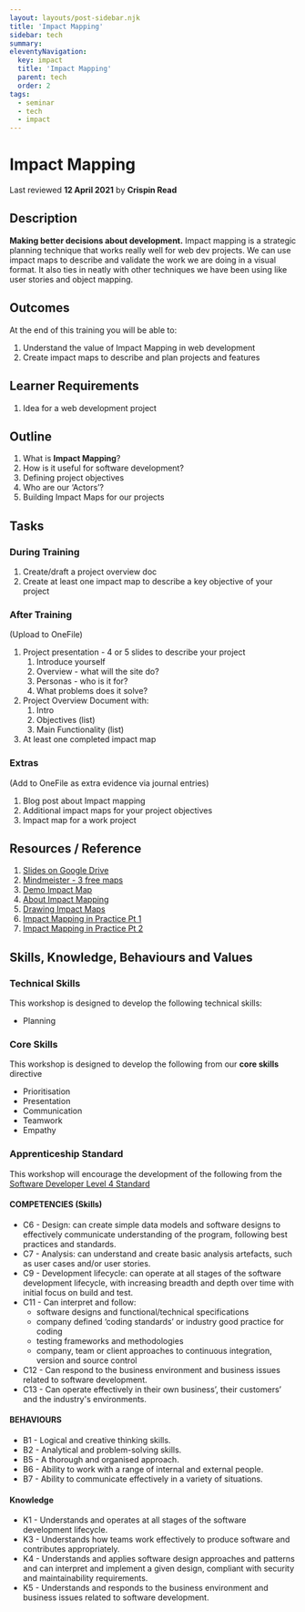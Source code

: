 ```yaml
---
layout: layouts/post-sidebar.njk
title: 'Impact Mapping'
sidebar: tech
summary: 
eleventyNavigation:
  key: impact
  title: 'Impact Mapping'
  parent: tech
  order: 2
tags:
  - seminar
  - tech
  - impact
---
```

# Impact Mapping
Last reviewed **12 April 2021** by **Crispin Read**

## Description
**Making better decisions about development.**
Impact mapping is a strategic planning technique that works really well for web dev projects. We can use impact maps to describe and validate the work we are doing in a visual format. It also ties in neatly with other techniques we have been using like user stories and object mapping.

## Outcomes

At the end of this training you will be able to:
1. Understand the value of Impact Mapping in web development
2. Create impact maps to describe and plan projects and features

## Learner Requirements

1. Idea for a web development project

## Outline
1. What is **Impact Mapping**?
1. How is it useful for software development?
1. Defining project objectives
1. Who are our ‘Actors’?
1. Building Impact Maps for our projects

## Tasks

### During Training
1. Create/draft a project overview doc
1. Create at least one impact map to describe a key objective of your project

### After Training
(Upload to OneFile)
1. Project presentation - 4 or 5 slides to describe your project
    1. Introduce yourself
    1. Overview - what will the site do?
    1. Personas - who is it for?
    1. What problems does it solve?
1. Project Overview Document with:
    1. Intro
    1. Objectives (list)
    1. Main Functionality (list)
1. At least one completed impact map

### Extras
(Add to OneFile as extra evidence via journal entries)
1. Blog post about Impact mapping
1. Additional impact maps for your project objectives
1. Impact map for a work project


## Resources / Reference

1. [Slides on Google Drive](https://docs.google.com/presentation/d/1Wp1rGZWaARU9doDPcdWJv09RS--Xh8Ke1vuiycWSdT8/edit#slide=id.gcb9a0b074_1_0)
1. [Mindmeister - 3 free maps](http://www.mindmeister.com)
1. [Demo Impact Map](https://mm.tt/884783114?t=GJYLZLWQeX)
1. [About Impact Mapping](https://www.impactmapping.org/about.html)
1. [Drawing Impact Maps](https://www.impactmapping.org/drawing.html)
1. [Impact Mapping in Practice Pt 1](https://blog.byndyusoft.com/impact-mapping-in-practice-part-1-f9e402151e63)
1. [Impact Mapping in Practice Pt 2](https://blog.byndyusoft.com/impact-mapping-in-practice-part-2-86a43dd15aaf)


## Skills, Knowledge, Behaviours and Values

### Technical Skills

This workshop is designed to develop the following technical skills:

* Planning

### Core Skills

This workshop is designed to develop the following from our **core skills** directive


* Prioritisation
* Presentation
* Communication
* Teamwork
* Empathy

### Apprenticeship Standard

This workshop will encourage the development of the following from the [Software Developer Level 4 Standard](https://www.instituteforapprenticeships.org/apprenticeship-standards/software-developer/)

#### COMPETENCIES (Skills)
 * C6 - Design: can create simple data models and software designs to effectively communicate understanding of the program, following best practices and standards.
 * C7 - Analysis: can understand and create basic analysis artefacts, such as user cases and/or user stories.
 * C9 - Development lifecycle: can operate at all stages of the software development lifecycle, with increasing breadth and depth over time with initial focus on build and test.
 * C11 - Can interpret and follow:
    * software designs and functional/technical specifications 
    * company defined ‘coding standards’ or industry good practice for coding 
    * testing frameworks and methodologies 
    * company, team or client approaches to continuous integration, version and source control 
 * C12 - Can respond to the business environment and business issues related to software development.
 * C13 - Can operate effectively in their own business’, their customers’ and the industry's environments.



#### BEHAVIOURS 
 * B1  - Logical and creative thinking skills.
 * B2  - Analytical and problem-solving skills.
 * B5  - A thorough and organised approach.
 * B6  - Ability to work with a range of internal and external people.
 * B7  - Ability to communicate effectively in a variety of situations.


#### Knowledge
 * K1 - Understands and operates at all stages of the software development lifecycle.
 * K3 - Understands how teams work effectively to produce software and contributes appropriately.
 * K4 - Understands and applies software design approaches and patterns and can interpret and implement a given design, compliant with security and maintainability requirements.
 * K5 - Understands and responds to the business environment and business issues related to software development.



